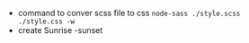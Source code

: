 - command to conver scss file to css `node-sass ./style.scss ./style.css -w`
- create Sunrise -sunset